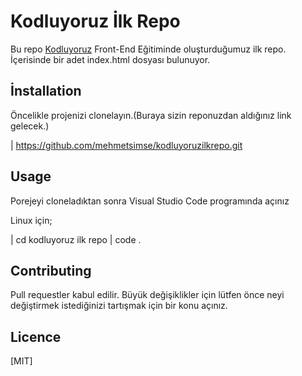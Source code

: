 # Kodluyoruz İlk Repo
Bu repo [Kodluyoruz](https://www.kodluyoruz.org/) Front-End Eğitiminde oluşturduğumuz ilk repo.
İçerisinde bir adet index.html dosyası bulunuyor.



## İnstallation

Öncelikle projenizi clonelayın.(Buraya sizin reponuzdan aldığınız link gelecek.)

| https://github.com/mehmetsimse/kodluyoruzilkrepo.git



## Usage

Porejeyi cloneladıktan sonra Visual Studio Code programında açınız

Linux için;

| cd kodluyoruz ilk repo
| code .


## Contributing

Pull requestler kabul edilir. Büyük değişiklikler için lütfen önce neyi değiştirmek istediğinizi tartışmak için bir konu açınız.


## Licence

[MIT]
